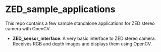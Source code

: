 ZED_sample_applications
===================

This repo contains a few sample standalone applications for ZED stereo camera with OpenCV.

* **ZED_sensor_interface**: A very basic interface to ZED stereo camera. Receives RGB and depth images and displays them using OpenCV.
